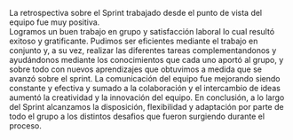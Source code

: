La retrospectiva sobre el Sprint trabajado desde el punto de vista del equipo fue muy positiva.  
Logramos un buen trabajo en grupo y satisfacción laboral lo cual resultó exitoso y gratificante. 
Pudimos ser eficientes mediante el trabajo en conjunto y, a su vez, realizar las diferentes tareas complementandonos
y ayudándonos mediante los conocimientos que cada uno aportó al grupo, y sobre todo con nuevos aprendizajes que obtuvimos
a medida que se avanzó sobre el sprint.
La comunicación del equipo fue mejorando siendo constante y efectiva y sumado a la colaboración y el intercambio de ideas 
aumentó la creatividad y la innovación del equipo.
En conclusión, a lo largo del Sprint alcanzamos la disposición, flexibilidad y adaptación por parte de todo el grupo a los distintos 
desafios que fueron surgiendo durante el proceso.
